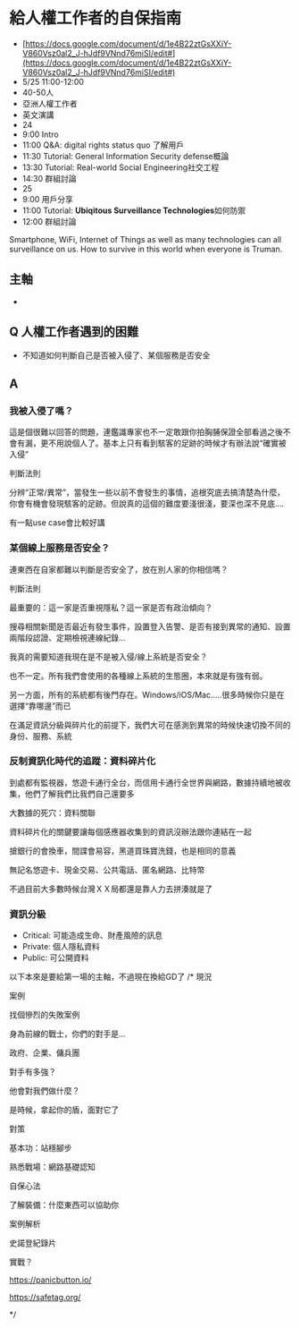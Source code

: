 # 給人權工作者的自保指南

*   [https://docs.google.com/document/d/1e4B22ztGsXXiY-V860Vsz0al2_J-hJdf9VNnd76miSI/edit#](https://docs.google.com/document/d/1e4B22ztGsXXiY-V860Vsz0al2_J-hJdf9VNnd76miSI/edit#)
*   5/25 11:00-12:00
*   40-50人
*   亞洲人權工作者
*   英文演講
* 24 
* 9:00 Intro
* 11:00 Q&A: digital rights status quo 了解用戶
* 11:30 Tutorial: General Information Security defense概論
* 13:30 Tutorial: Real-world Social Engineering社交工程
* 14:30 群組討論
* 25
* 9:00 用戶分享
* 11:00 Tutorial: **Ubiqitous Surveillance Technologies**如何防禦
* 12:00 群組討論

Smartphone, WiFi, Internet of Things as well as many technologies can all surveillance on us. How to survive in this world when everyone is Truman.

## 主軸

* 

## Q 人權工作者遇到的困難

*   不知道如何判斷自己是否被入侵了、某個服務是否安全

## A

### 我被入侵了嗎？

這是個很難以回答的問題，連鑑識專家也不一定敢跟你拍胸脯保證全部看過之後不會有漏，更不用說個人了。基本上只有看到駭客的足跡的時候才有辦法說“確實被入侵”

判斷法則

分辨“正常/異常”，當發生一些以前不會發生的事情，追根究底去搞清楚為什麼，你會有機會發現駭客的足跡。但說真的這個的難度要淺很淺，要深也深不見底....

有一點use case會比較好講

### 某個線上服務是否安全？

連東西在自家都難以判斷是否安全了，放在別人家的你相信嗎？

判斷法則

最重要的：這一家是否重視隱私？這一家是否有政治傾向？

搜尋相關新聞是否最近有發生事件，設置登入告警、是否有接到異常的通知、設置兩階段認證、定期檢視連線紀錄...

我真的需要知道我現在是不是被入侵/線上系統是否安全？

也不一定。所有我們會使用的各種線上系統的生態圈，本來就是有強有弱。

另一方面，所有的系統都有後門存在。Windows/iOS/Mac.....很多時候你只是在選擇“靠哪邊”而已

在滿足資訊分級與碎片化的前提下，我們大可在感測到異常的時候快速切換不同的身份、服務、系統

### 反制資訊化時代的追蹤：資料碎片化

到處都有監視器，悠遊卡通行全台，而信用卡通行全世界與網路，數據持續地被收集，他們了解我們比我們自己還要多

大數據的死穴：資料關聯

資料碎片化的關鍵要讓每個感應器收集到的資訊沒辦法跟你連結在一起

搶銀行的會換車，間諜會易容，黑道買珠寶洗錢，也是相同的意義

無記名悠遊卡、現金交易、公共電話、匿名網路、比特幣

不過目前大多數時候台灣ＸＸ局都還是靠人力去拼湊就是了

### 資訊分級

* Critical: 可能造成生命、財產風險的訊息
* Private: 個人隱私資料
* Public: 可公開資料




以下本來是要給第一場的主軸，不過現在換給GD了
/*
現況

 案例

  找個慘烈的失敗案例

 身為前線的戰士，你們的對手是...

  政府、企業、傭兵團

 對手有多強？

 他會對我們做什麼？

 是時候，拿起你的盾，面對它了

對策

 基本功：站穩腳步

 熟悉戰場：網路基礎認知

 自保心法

 了解裝備：什麼東西可以協助你

 案例解析

  史諾登紀錄片

 實戰？

[](https://panicbutton.io/)https://panicbutton.io/

[](https://safetag.org/)https://safetag.org/

*/